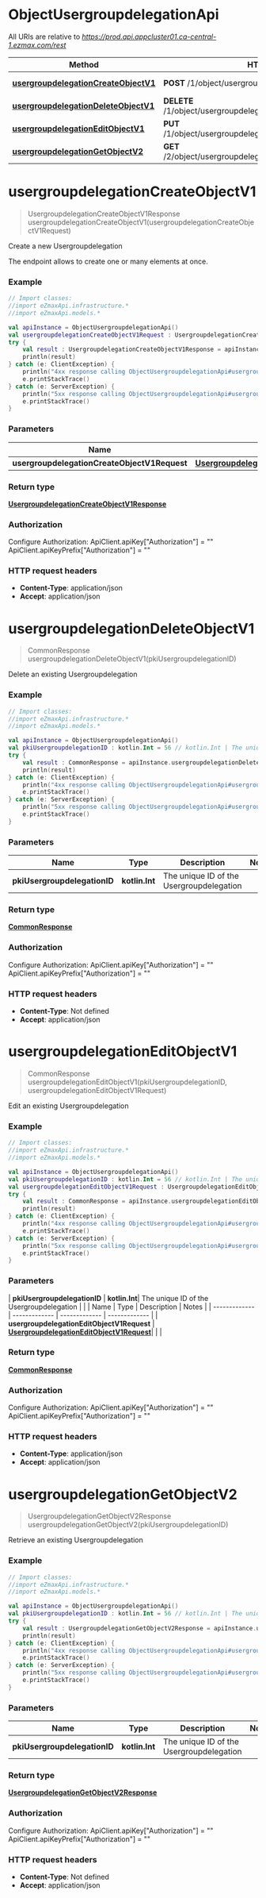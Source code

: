 # ObjectUsergroupdelegationApi

All URIs are relative to *https://prod.api.appcluster01.ca-central-1.ezmax.com/rest*

| Method | HTTP request | Description |
| ------------- | ------------- | ------------- |
| [**usergroupdelegationCreateObjectV1**](ObjectUsergroupdelegationApi.md#usergroupdelegationCreateObjectV1) | **POST** /1/object/usergroupdelegation | Create a new Usergroupdelegation |
| [**usergroupdelegationDeleteObjectV1**](ObjectUsergroupdelegationApi.md#usergroupdelegationDeleteObjectV1) | **DELETE** /1/object/usergroupdelegation/{pkiUsergroupdelegationID} | Delete an existing Usergroupdelegation |
| [**usergroupdelegationEditObjectV1**](ObjectUsergroupdelegationApi.md#usergroupdelegationEditObjectV1) | **PUT** /1/object/usergroupdelegation/{pkiUsergroupdelegationID} | Edit an existing Usergroupdelegation |
| [**usergroupdelegationGetObjectV2**](ObjectUsergroupdelegationApi.md#usergroupdelegationGetObjectV2) | **GET** /2/object/usergroupdelegation/{pkiUsergroupdelegationID} | Retrieve an existing Usergroupdelegation |


<a id="usergroupdelegationCreateObjectV1"></a>
# **usergroupdelegationCreateObjectV1**
> UsergroupdelegationCreateObjectV1Response usergroupdelegationCreateObjectV1(usergroupdelegationCreateObjectV1Request)

Create a new Usergroupdelegation

The endpoint allows to create one or many elements at once.

### Example
```kotlin
// Import classes:
//import eZmaxApi.infrastructure.*
//import eZmaxApi.models.*

val apiInstance = ObjectUsergroupdelegationApi()
val usergroupdelegationCreateObjectV1Request : UsergroupdelegationCreateObjectV1Request =  // UsergroupdelegationCreateObjectV1Request | 
try {
    val result : UsergroupdelegationCreateObjectV1Response = apiInstance.usergroupdelegationCreateObjectV1(usergroupdelegationCreateObjectV1Request)
    println(result)
} catch (e: ClientException) {
    println("4xx response calling ObjectUsergroupdelegationApi#usergroupdelegationCreateObjectV1")
    e.printStackTrace()
} catch (e: ServerException) {
    println("5xx response calling ObjectUsergroupdelegationApi#usergroupdelegationCreateObjectV1")
    e.printStackTrace()
}
```

### Parameters
| Name | Type | Description  | Notes |
| ------------- | ------------- | ------------- | ------------- |
| **usergroupdelegationCreateObjectV1Request** | [**UsergroupdelegationCreateObjectV1Request**](UsergroupdelegationCreateObjectV1Request.md)|  | |

### Return type

[**UsergroupdelegationCreateObjectV1Response**](UsergroupdelegationCreateObjectV1Response.md)

### Authorization


Configure Authorization:
    ApiClient.apiKey["Authorization"] = ""
    ApiClient.apiKeyPrefix["Authorization"] = ""

### HTTP request headers

 - **Content-Type**: application/json
 - **Accept**: application/json

<a id="usergroupdelegationDeleteObjectV1"></a>
# **usergroupdelegationDeleteObjectV1**
> CommonResponse usergroupdelegationDeleteObjectV1(pkiUsergroupdelegationID)

Delete an existing Usergroupdelegation



### Example
```kotlin
// Import classes:
//import eZmaxApi.infrastructure.*
//import eZmaxApi.models.*

val apiInstance = ObjectUsergroupdelegationApi()
val pkiUsergroupdelegationID : kotlin.Int = 56 // kotlin.Int | The unique ID of the Usergroupdelegation
try {
    val result : CommonResponse = apiInstance.usergroupdelegationDeleteObjectV1(pkiUsergroupdelegationID)
    println(result)
} catch (e: ClientException) {
    println("4xx response calling ObjectUsergroupdelegationApi#usergroupdelegationDeleteObjectV1")
    e.printStackTrace()
} catch (e: ServerException) {
    println("5xx response calling ObjectUsergroupdelegationApi#usergroupdelegationDeleteObjectV1")
    e.printStackTrace()
}
```

### Parameters
| Name | Type | Description  | Notes |
| ------------- | ------------- | ------------- | ------------- |
| **pkiUsergroupdelegationID** | **kotlin.Int**| The unique ID of the Usergroupdelegation | |

### Return type

[**CommonResponse**](CommonResponse.md)

### Authorization


Configure Authorization:
    ApiClient.apiKey["Authorization"] = ""
    ApiClient.apiKeyPrefix["Authorization"] = ""

### HTTP request headers

 - **Content-Type**: Not defined
 - **Accept**: application/json

<a id="usergroupdelegationEditObjectV1"></a>
# **usergroupdelegationEditObjectV1**
> CommonResponse usergroupdelegationEditObjectV1(pkiUsergroupdelegationID, usergroupdelegationEditObjectV1Request)

Edit an existing Usergroupdelegation



### Example
```kotlin
// Import classes:
//import eZmaxApi.infrastructure.*
//import eZmaxApi.models.*

val apiInstance = ObjectUsergroupdelegationApi()
val pkiUsergroupdelegationID : kotlin.Int = 56 // kotlin.Int | The unique ID of the Usergroupdelegation
val usergroupdelegationEditObjectV1Request : UsergroupdelegationEditObjectV1Request =  // UsergroupdelegationEditObjectV1Request | 
try {
    val result : CommonResponse = apiInstance.usergroupdelegationEditObjectV1(pkiUsergroupdelegationID, usergroupdelegationEditObjectV1Request)
    println(result)
} catch (e: ClientException) {
    println("4xx response calling ObjectUsergroupdelegationApi#usergroupdelegationEditObjectV1")
    e.printStackTrace()
} catch (e: ServerException) {
    println("5xx response calling ObjectUsergroupdelegationApi#usergroupdelegationEditObjectV1")
    e.printStackTrace()
}
```

### Parameters
| **pkiUsergroupdelegationID** | **kotlin.Int**| The unique ID of the Usergroupdelegation | |
| Name | Type | Description  | Notes |
| ------------- | ------------- | ------------- | ------------- |
| **usergroupdelegationEditObjectV1Request** | [**UsergroupdelegationEditObjectV1Request**](UsergroupdelegationEditObjectV1Request.md)|  | |

### Return type

[**CommonResponse**](CommonResponse.md)

### Authorization


Configure Authorization:
    ApiClient.apiKey["Authorization"] = ""
    ApiClient.apiKeyPrefix["Authorization"] = ""

### HTTP request headers

 - **Content-Type**: application/json
 - **Accept**: application/json

<a id="usergroupdelegationGetObjectV2"></a>
# **usergroupdelegationGetObjectV2**
> UsergroupdelegationGetObjectV2Response usergroupdelegationGetObjectV2(pkiUsergroupdelegationID)

Retrieve an existing Usergroupdelegation



### Example
```kotlin
// Import classes:
//import eZmaxApi.infrastructure.*
//import eZmaxApi.models.*

val apiInstance = ObjectUsergroupdelegationApi()
val pkiUsergroupdelegationID : kotlin.Int = 56 // kotlin.Int | The unique ID of the Usergroupdelegation
try {
    val result : UsergroupdelegationGetObjectV2Response = apiInstance.usergroupdelegationGetObjectV2(pkiUsergroupdelegationID)
    println(result)
} catch (e: ClientException) {
    println("4xx response calling ObjectUsergroupdelegationApi#usergroupdelegationGetObjectV2")
    e.printStackTrace()
} catch (e: ServerException) {
    println("5xx response calling ObjectUsergroupdelegationApi#usergroupdelegationGetObjectV2")
    e.printStackTrace()
}
```

### Parameters
| Name | Type | Description  | Notes |
| ------------- | ------------- | ------------- | ------------- |
| **pkiUsergroupdelegationID** | **kotlin.Int**| The unique ID of the Usergroupdelegation | |

### Return type

[**UsergroupdelegationGetObjectV2Response**](UsergroupdelegationGetObjectV2Response.md)

### Authorization


Configure Authorization:
    ApiClient.apiKey["Authorization"] = ""
    ApiClient.apiKeyPrefix["Authorization"] = ""

### HTTP request headers

 - **Content-Type**: Not defined
 - **Accept**: application/json

